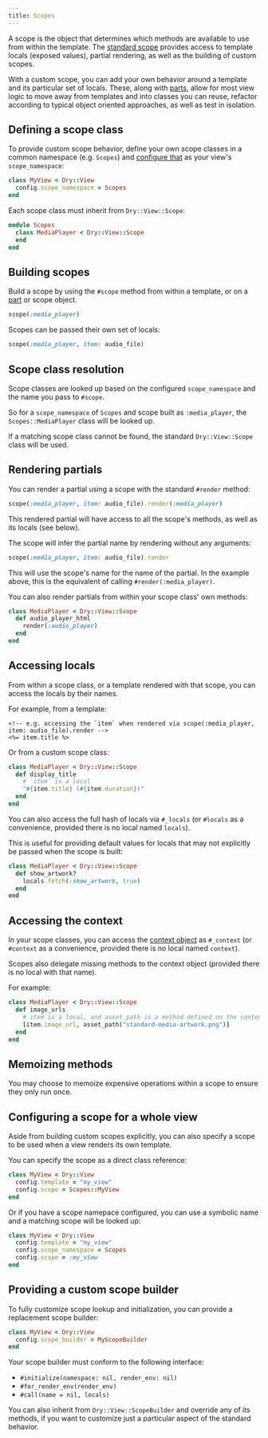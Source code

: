 ```yaml
---
title: Scopes
---
```


A scope is the object that determines which methods are available to use from within the template. The [standard scope](//page/templates) provides access to template locals (exposed values), partial rendering, as well as the building of custom scopes.

With a custom scope, you can add your own behavior around a template and its particular set of locals. These, along with [parts](//page/parts), allow for most view logic to move away from templates and into classes you can reuse, refactor according to typical object oriented approaches, as well as test in isolation.

## Defining a scope class

To provide custom scope behavior, define your own scope classes in a common namespace (e.g. `Scopes`) and [configure that](//page/configuration) as your view's `scope_namespace`:

```ruby
class MyView < Dry::View
  config.scope_namespace = Scopes
end
```

Each scope class must inherit from `Dry::View::Scope`:

```ruby
module Scopes
  class MediaPlayer < Dry::View::Scope
  end
end
```

## Building scopes

Build a scope by using the `#scope` method from within a template, or on a [part](//page/parts) or scope object.

```ruby
scope(:media_player)
```

Scopes can be passed their own set of locals:

```ruby
scope(:media_player, item: audio_file)
```

## Scope class resolution

Scope classes are looked up based on the configured `scope_namespace` and the name you pass to `#scope`.

So for a `scope_namespace` of `Scopes` and scope built as `:media_player`, the `Scopes::MediaPlayer` class will be looked up.

If a matching scope class cannot be found, the standard `Dry::View::Scope` class will be used.

## Rendering partials

You can render a partial using a scope with the standard `#render` method:

```ruby
scope(:media_player, item: audio_file).render(:media_player)
```

This rendered partial will have access to all the scope's methods, as well as its locals (see below).

The scope will infer the partial name by rendering without any arguments:

```ruby
scope(:media_player, item: audio_file).render
```

This will use the scope's name for the name of the partial. In the example above, this is the equivalent of calling `#render(:media_player)`.

You can also render partials from within your scope class' own methods:

```ruby
class MediaPlayer < Dry::View::Scope
  def audio_player_html
    render(:audio_player)
  end
end
```

## Accessing locals

From within a scope class, or a template rendered with that scope, you can access the locals by their names.

For example, from a template:

```erb
<!-- e.g. accessing the `item` when rendered via scope(:media_player, item: audio_file).render -->
<%= item.title %>
```

Or from a custom scope class:

```ruby
class MediaPlayer < Dry::View::Scope
  def display_title
    # `item` is a local
    "#{item.title} (#{item.duration})"
  end
end
```

You can also access the full hash of locals via `#_locals` (or `#locals` as a convenience, provided there is no local named `locals`).

This is useful for providing default values for locals that may not explicitly be passed when the scope is built:

```ruby
class MediaPlayer < Dry::View::Scope
  def show_artwork?
    locals.fetch(:show_artwork, true)
  end
end
```

## Accessing the context

In your scope classes, you can access the [context object](//page/context) as `#_context` (or `#context` as a convenience, provided there is no local named `context`).

Scopes also delegate missing methods to the context object (provided there is no local with that name).

For example:

```ruby
class MediaPlayer < Dry::View::Scope
  def image_urls
    # item is a local, and asset_path is a method defined on the context object
    [item.image_url, asset_path("standard-media-artwork.png")]
  end
end
```

## Memoizing methods

You may choose to memoize expensive operations within a scope to ensure they only run once.

## Configuring a scope for a whole view

Aside from building custom scopes explicitly, you can also specify a scope to be used when a view renders its own template.

You can specify the scope as a direct class reference:

```ruby
class MyView < Dry::View
  config.template = "my_view"
  config.scope = Scopes::MyView
end
```

Or if you have a scope namepace configured, you can use a symbolic name and a matching scope will be looked up:

```ruby
class MyView < Dry::View
  config.template = "my_view"
  config.scope_namespace = Scopes
  config.scope = :my_view
end
```

## Providing a custom scope builder

To fully customize scope lookup and initialization, you can provide a replacement scope builder:

```ruby
class MyView < Dry::View
  config.scope_builder = MyScopeBuilder
end
```

Your scope builder must conform to the following interface:

- `#initialize(namespace: nil, render_env: nil)`
- `#for_render_env(render_env)`
- `#call(name = nil, locals)`

You can also inherit from `Dry::View::ScopeBuilder` and override any of its methods, if you want to customize just a particular aspect of the standard behavior.
